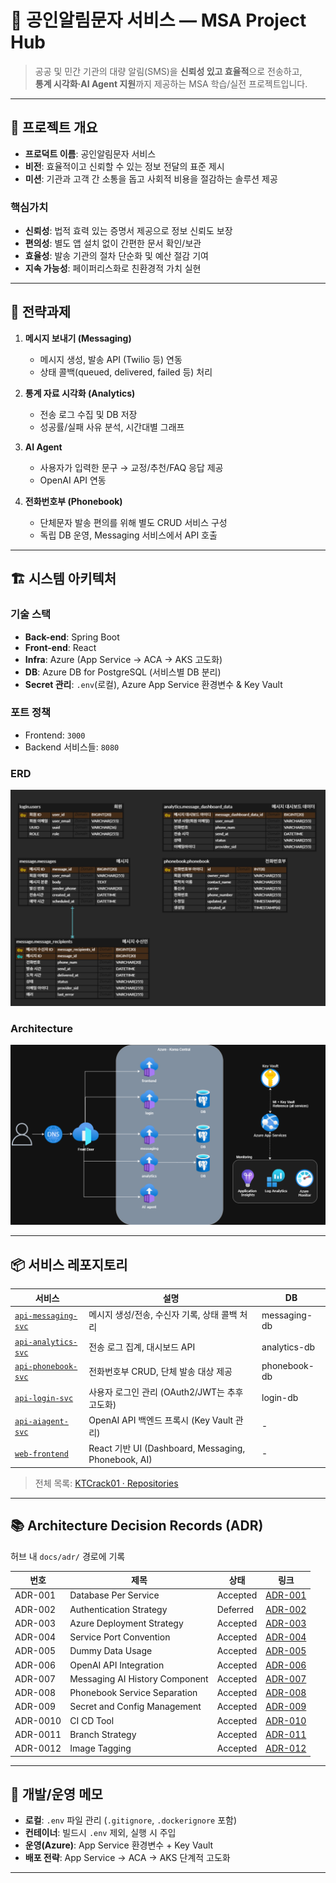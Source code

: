 # 📡 공인알림문자 서비스 — MSA Project Hub

> 공공 및 민간 기관의 대량 알림(SMS)을 **신뢰성 있고 효율적**으로 전송하고,  
> **통계 시각화·AI Agent 지원**까지 제공하는 MSA 학습/실전 프로젝트입니다.

---

## 🧭 프로젝트 개요

- **프로덕트 이름**: 공인알림문자 서비스  
- **비전**: 효율적이고 신뢰할 수 있는 정보 전달의 표준 제시  
- **미션**: 기관과 고객 간 소통을 돕고 사회적 비용을 절감하는 솔루션 제공  

### 핵심가치
- **신뢰성**: 법적 효력 있는 증명서 제공으로 정보 신뢰도 보장  
- **편의성**: 별도 앱 설치 없이 간편한 문서 확인/보관  
- **효율성**: 발송 기관의 절차 단순화 및 예산 절감 기여  
- **지속 가능성**: 페이퍼리스화로 친환경적 가치 실현  

---

## 🎯 전략과제

1. **메시지 보내기 (Messaging)**  
   - 메시지 생성, 발송 API (Twilio 등) 연동  
   - 상태 콜백(queued, delivered, failed 등) 처리  

2. **통계 자료 시각화 (Analytics)**  
   - 전송 로그 수집 및 DB 저장  
   - 성공률/실패 사유 분석, 시간대별 그래프  

3. **AI Agent**  
   - 사용자가 입력한 문구 → 교정/추천/FAQ 응답 제공  
   - OpenAI API 연동  

4. **전화번호부 (Phonebook)**  
   - 단체문자 발송 편의를 위해 별도 CRUD 서비스 구성  
   - 독립 DB 운영, Messaging 서비스에서 API 호출  

---

## 🏗️ 시스템 아키텍처

### 기술 스택
- **Back-end**: Spring Boot  
- **Front-end**: React  
- **Infra**: Azure (App Service → ACA → AKS 고도화)  
- **DB**: Azure DB for PostgreSQL (서비스별 DB 분리)  
- **Secret 관리**: `.env`(로컬), Azure App Service 환경변수 & Key Vault  

### 포트 정책
- Frontend: `3000`  
- Backend 서비스들: `8080`  

### ERD
![ERD](docs/images/erd.png)

### Architecture
![Architecture](docs/images/architecture.png)

---

## 📦 서비스 레포지토리

| 서비스 | 설명 | DB |
|---|---|---|
| [`api-messaging-svc`](https://github.com/KTCrack01/api-messaging-svc) | 메시지 생성/전송, 수신자 기록, 상태 콜백 처리 | messaging-db |
| [`api-analytics-svc`](https://github.com/KTCrack01/api-analytics-svc) | 전송 로그 집계, 대시보드 API | analytics-db |
| [`api-phonebook-svc`](https://github.com/KTCrack01/api-phonebook-svc) | 전화번호부 CRUD, 단체 발송 대상 제공 | phonebook-db |
| [`api-login-svc`](https://github.com/KTCrack01/api-login-svc) | 사용자 로그인 관리 (OAuth2/JWT는 추후 고도화) | login-db |
| [`api-aiagent-svc`](https://github.com/KTCrack01/api-aiagent-svc) | OpenAI API 백엔드 프록시 (Key Vault 관리) | - |
| [`web-frontend`](https://github.com/KTCrack01/web-frontend) | React 기반 UI (Dashboard, Messaging, Phonebook, AI) | - |

> 전체 목록: [KTCrack01 · Repositories](https://github.com/orgs/KTCrack01/repositories)

---

## 📚 Architecture Decision Records (ADR)

허브 내 `docs/adr/` 경로에 기록  

| 번호 | 제목 | 상태 | 링크 |
|------|------|------|------|
| ADR-001 | Database Per Service | Accepted | [ADR-001](docs/adr/ADR-001-database-per-service.md) |
| ADR-002 | Authentication Strategy | Deferred | [ADR-002](docs/adr/ADR-002-authentication-strategy.md) |
| ADR-003 | Azure Deployment Strategy | Accepted | [ADR-003](docs/adr/ADR-003-azure-deployment-strategy.md) |
| ADR-004 | Service Port Convention | Accepted | [ADR-004](docs/adr/ADR-004-service-port-convention.md) |
| ADR-005 | Dummy Data Usage | Accepted | [ADR-005](docs/adr/ADR-005-dummy-data-usage.md) |
| ADR-006 | OpenAI API Integration | Accepted | [ADR-006](docs/adr/ADR-006-openai-api-integration.md) |
| ADR-007 | Messaging AI History Component | Accepted | [ADR-007](docs/adr/ADR-007-messaging-ai-history.md) |
| ADR-008 | Phonebook Service Separation | Accepted | [ADR-008](docs/adr/ADR-008-phonebook-service-separation.md) |
| ADR-009 | Secret and Config Management | Accepted | [ADR-009](docs/adr/ADR-009-secret-and-config-management.md) |
| ADR-0010 | CI CD Tool | Accepted | [ADR-010](docs/adr/ADR-010-ci-cd-tool.md) |
| ADR-0011 | Branch Strategy | Accepted | [ADR-011](docs/adr/ADR-011-branch-strategy.md) |
| ADR-0012 | Image Tagging | Accepted | [ADR-012](docs/adr/ADR-012-image-tagging.md) |

---

## 🚀 개발/운영 메모

- **로컬**: `.env` 파일 관리 (`.gitignore`, `.dockerignore` 포함)  
- **컨테이너**: 빌드시 `.env` 제외, 실행 시 주입  
- **운영(Azure)**: App Service 환경변수 + Key Vault  
- **배포 전략**: App Service → ACA → AKS 단계적 고도화  

---
